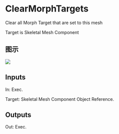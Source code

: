 # ClearMorphTargets

Clear all Morph Target that are set to this mesh

Target is Skeletal Mesh Component

## 图示

![]($-20221218-18260241.png)

## Inputs

In: Exec.

Target: Skeletal Mesh Component Object Reference.  

## Outputs

Out: Exec.

